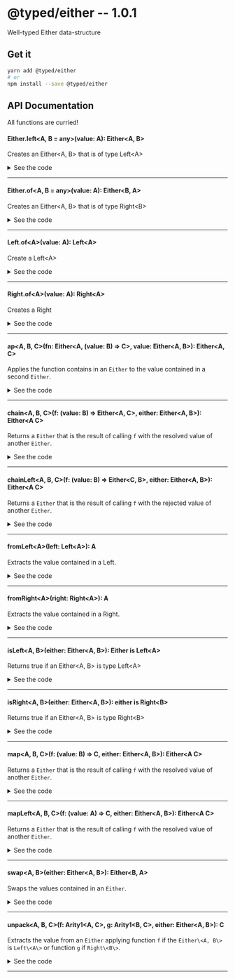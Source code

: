# @typed/either -- 1.0.1

Well-typed Either data-structure

## Get it
```sh
yarn add @typed/either
# or
npm install --save @typed/either
```

## API Documentation

All functions are curried!

#### Either.left\<A, B = any\>(value: A): Either\<A, B\>

<p>

Creates an Either\<A, B\> that is of type Left\<A\>

</p>


<details>
<summary>See the code</summary>

```typescript

export const left: <A, B = any>(value: A) => Either<A, B> = Left.of
}

```

</details>
<hr />


#### Either.of\<A, B = any\>(value: A): Either\<B, A\>

<p>

Creates an Either\<A, B\> that is of type Right\<B\>

</p>


<details>
<summary>See the code</summary>

```typescript

export const of: <A, B = any>(value: A) => Either<B, A> = Right.of

```

</details>
<hr />


#### Left.of\<A\>(value: A): Left\<A\>

<p>

Create a Left\<A\>

</p>


<details>
<summary>See the code</summary>

```typescript

export function of<A>(value: A): types.Left<A> {
  return { '@typed/Left': value }
}
}

```

</details>
<hr />


#### Right.of\<A\>(value: A): Right\<A\>

<p>

Creates a Right

</p>


<details>
<summary>See the code</summary>

```typescript

export function of<A>(value: A): Right<A> {
  return { '@typed/Right': value }
}
}

```

</details>
<hr />


#### ap\<A, B, C\>(fn: Either\<A, (value: B) =\> C\>, value: Either\<A, B\>): Either\<A, C\>

<p>

Applies the function contains in an `Either` to the value contained in a 
second `Either`.

</p>


<details>
<summary>See the code</summary>

```typescript

export const ap: EitherAp = curry2(__ap)

function __ap<A, B, C>(fn: Either<A, (value: B) => C>, value: Either<A, B>): Either<A, C> {
  return chain(f => map(f, value), fn)
}

export type EitherAp = {
  <A, B, C>(fn: Either<A, (value: B) => C>, value: Either<A, B>): Either<A, C>
  <A, B, C>(fn: Either<A, (value: B) => C>): (value: Either<A, B>) => Either<A, C>
}

```

</details>
<hr />


#### chain\<A, B, C\>(f: (value: B) =\> Either\<A, C\>, either: Either\<A, B\>): Either\<A C\>

<p>

Returns a `Either` that is the result of calling `f` with the resolved 
value of another `Either`.

</p>


<details>
<summary>See the code</summary>

```typescript

export const chain: EitherChain = curry2(__chain)

function __chain<A, B, C>(f: (value: B) => Either<A, C>, either: Either<A, B>): Either<A, C> {
  return isLeft(either) ? either : f(fromRight(either))
}

export type EitherChain = {
  <A, B, C>(f: (value: B) => Either<A, C>, either: Either<A, B>): Either<A, C>
  <A, B, C>(f: (value: B) => Either<A, C>): (either: Either<A, B>) => Either<A, C>
}

```

</details>
<hr />


#### chainLeft\<A, B, C\>(f: (value: B) =\> Either\<C, B\>, either: Either\<A, B\>): Either\<A C\>

<p>

Returns a `Either` that is the result of calling `f` with the rejected 
value of another `Either`.

</p>


<details>
<summary>See the code</summary>

```typescript

export const chainLeft: EitherChainLeft = curry2(__chainLeft)

function __chainLeft<A, B, C>(f: (value: A) => Either<C, B>, either: Either<A, B>): Either<C, B> {
  return isLeft(either) ? f(fromLeft(either)) : either
}

export type EitherChainLeft = {
  <A, B, C>(f: (value: A) => Either<C, B>, either: Either<A, B>): Either<C, B>
  <A, B, C>(f: (value: A) => Either<C, B>): (either: Either<A, B>) => Either<C, B>
}

```

</details>
<hr />


#### fromLeft\<A\>(left: Left\<A\>): A

<p>

Extracts the value contained in a Left.

</p>


<details>
<summary>See the code</summary>

```typescript

export function fromLeft<A>(left: types.Left<A>): A {
  return left['@typed/Left']
}

```

</details>
<hr />


#### fromRight\<A\>(right: Right\<A\>): A

<p>

Extracts the value contained in a Right.

</p>


<details>
<summary>See the code</summary>

```typescript

export function fromRight<A>(right: Right<A>): A {
  return right['@typed/Right']
}

```

</details>
<hr />


#### isLeft\<A, B\>(either: Either\<A, B\>): Either is Left\<A\>

<p>

Returns true if an Either\<A, B\> is type Left\<A\>

</p>


<details>
<summary>See the code</summary>

```typescript

export function isLeft<A, B>(either: Either<A, B>): either is Left<A> {
  return either.hasOwnProperty('@typed/Left')
}

```

</details>
<hr />


#### isRight\<A, B\>(either: Either\<A, B\>): either is Right\<B\>

<p>

Returns true if an Either\<A, B\> is type Right\<B\>

</p>


<details>
<summary>See the code</summary>

```typescript

export function isRight<A, B>(either: Either<A, B>): either is Right<B> {
  return either.hasOwnProperty('@typed/Right')
}

```

</details>
<hr />


#### map\<A, B, C\>(f: (value: B) =\> C, either: Either\<A, B\>): Either\<A C\>

<p>

Returns a `Either` that is the result of calling `f` with the resolved 
value of another `Either`.

</p>


<details>
<summary>See the code</summary>

```typescript

export const map: EitherMap = curry2(__map)

function __map<A, B, C>(f: (value: B) => C, either: Either<A, B>): Either<A, C> {
  return chain(value => Either.of(f(value)), either)
}

export type EitherMap = {
  <A, B, C>(f: (value: B) => C, either: Either<A, B>): Either<A, C>
  <A, B, C>(f: (value: B) => C): (either: Either<A, B>) => Either<A, C>
}

```

</details>
<hr />


#### mapLeft\<A, B, C\>(f: (value: A) =\> C, either: Either\<A, B\>): Either\<A C\>

<p>

Returns a `Either` that is the result of calling `f` with the resolved 
value of another `Either`.

</p>


<details>
<summary>See the code</summary>

```typescript

export const mapLeft: EitherMapLeft = curry2(__mapLeft)

function __mapLeft<A, B, C>(f: (value: A) => C, either: Either<A, B>): Either<C, B> {
  return chainLeft(value => Either.left(f(value)), either)
}

export type EitherMapLeft = {
  <A, B, C>(f: (value: A) => C, either: Either<A, B>): Either<C, B>
  <A, B, C>(f: (value: A) => C): (either: Either<A, B>) => Either<C, B>
}

```

</details>
<hr />


#### swap\<A, B\>(either: Either\<A, B\>): Either\<B, A\>

<p>

Swaps the values contained in an `Either`.

</p>


<details>
<summary>See the code</summary>

```typescript

export function swap<A, B>(either: Either<A, B>): Either<B, A> {
  return isLeft(either) ? Either.of(fromLeft(either)) : Either.left(fromRight(either))
}

```

</details>
<hr />


#### unpack\<A, B, C\>(f: Arity1\<A, C\>, g: Arity1\<B, C\>, either: Either\<A, B\>): C

<p>

Extracts the value from an `Either` applying function `f` if the `Either\<A, B\>` is 
`Left\<A\>` or function `g` if `Right\<B\>`.

</p>


<details>
<summary>See the code</summary>

```typescript

export const unpack: Unpack = curry3(__unpack)

function __unpack<A, B, C>(f: (value: A) => C, g: (value: B) => C, either: Either<A, B>): C {
  return isLeft(either) ? f(fromLeft(either)) : g(fromRight(either))
}

```

</details>
<hr />
